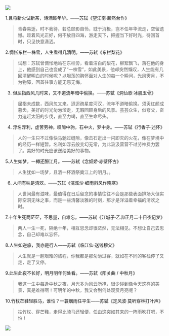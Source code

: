 ![](https://upload-images.jianshu.io/upload_images/6943526-e511e7f4544d32b4.jpg?imageMogr2/auto-orient/strip%7CimageView2/2/w/1240)


1.且将新火试新茶，诗酒趁年华。——苏轼《望江南·超然台作》

>青春易逝，时不我待，若总顾影自怜，耽于消极，岂不任年华流走，空留遗憾。趁着风光正好，何不放目四海，游走天下，把握当下好时光，待回首时，只见快意潇洒。

2.惆怅东栏一株雪，人生看得几清明。——苏轼《东栏梨花》

>试想：苏轼曾惆怅地站在东栏旁，看着洁白的梨花，柳絮飘飞，落在他的身上，他感到自己也变成了“一株雪”，如此美景，他却突然慨叹，人生能有几回清醒明白的时候呢？以坦荡的胸怀面对人生的每一个瞬间，光风霁月，不为物障，回首往事方能无怨无悔。

3. 但屈指西风几时来，又不道流年暗中偷换。——苏轼《洞仙歌·冰肌玉骨》

>屈指未成数，西风忽又来。迢迢疏星度河汉，流年不道暗偷换。须臾红颜成暮齿，美好的时光匆匆溜走，无暇回顾身后的风景。芸芸众生，似夸父，奋力追赶太阳的步伐，直至力竭，直至生命尽头。

4. 浮名浮利，虚苦劳神。叹隙中驹，石中火，梦中身。——苏轼《行香子·述怀》

>人的一生只不过像快马驰过缝隙，像击石迸出一闪即灭的火花，像在梦境中的经历一样短暂。名利如浮云般变幻无常，为此汲汲营营不过劳神费力罢了。美好的时光应该送给美好的事物。

5.人生如梦，一樽还酹江月。——苏轼《念奴娇·赤壁怀古》

>人生犹如一场梦，且洒一杯酒祭奠江上的明月。。

6. 人间有味是清欢。——苏轼《浣溪沙·细雨斜风作晓寒》

>人世间最有滋味，最值得在日后留念的事情往往不会是那些表面排场大但实际空洞无味之事，而是一些清馨淡雅的时刻，那才是洋溢着幸福的清欢之时。

7.十年生死两茫茫，不思量，自难忘。——苏轼《江城子·乙卯正月二十日夜记梦》

>两人一生一死，隔绝十年，相互思念却很茫然，无法相见。不想让自己去思念，自己却难以忘怀。

8.人生如逆旅，我亦是行人——苏轼《临江仙·送钱穆父》

>人生就是一趟艰难的旅程，你我都是那匆匆过客，就如在不同的客栈停了又走，走了又停。

9.此生此夜不长好，明月明年何处看。——苏轼《阳关曲 / 中秋月》

>我这一生中每逢中秋之夜，月光多为风云所掩，很少碰到像今天这样的美景，真是难得啊！可明年的中秋，我又会到何处观赏月亮呢？

10.竹杖芒鞋轻胜马，谁怕？一蓑烟雨任平生——苏轼《定风波·莫听穿林打叶声》

>拄竹杖、穿芒鞋，走得比骑马还轻便，任由这突如其来的一阵雨吹打吧，不怕！

![](https://upload-images.jianshu.io/upload_images/6943526-8078ee6d814a73eb.gif?imageMogr2/auto-orient/strip)
